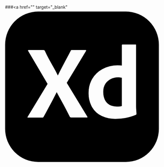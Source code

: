 ###<a href="" target="_blank"<svg role="img" viewBox="0 0 24 24" xmlns="http://www.w3.org/2000/svg"><title>Adobe XD</title><path d="M18.835.3H5.165A5.165 5.165 0 0 0 0 5.465v13.07A5.165 5.165 0 0 0 5.165 23.7h13.67A5.165 5.165 0 0 0 24 18.535V5.465A5.165 5.165 0 0 0 18.835.3zm-6.106 16.491h-2.287c-.16 0-.274-.006-.338-.113-.215-.419-.43-.835-.644-1.248a45.137 45.137 0 0 0-.684-1.264 66.961 66.961 0 0 1-.717-1.305h-.016a52.7 52.7 0 0 1-.668 1.288c-.23.429-.459.856-.684 1.28A54.85 54.85 0 0 1 6 16.693c-.044.097-.119.107-.227.107H3.568c-.043 0-.067.017-.072-.026a.166.166 0 0 1 .024-.113l3.107-5.105L3.6 6.438c-.033-.043-.038-.078-.016-.107a.115.115 0 0 1 .097-.04h2.27a.36.36 0 0 1 .145.024.292.292 0 0 1 .096.089c.193.43.408.859.644 1.288.236.429.475.853.716 1.272.241.419.464.843.668 1.272h.016c.213-.44.43-.869.652-1.288.222-.419.447-.84.676-1.264.231-.425.453-.847.668-1.264a.246.246 0 0 1 .064-.106.239.239 0 0 1 .129-.024h2.109a.093.093 0 0 1 .112.067.093.093 0 0 1-.031.094l.001.004-2.995 4.943 3.204 5.249c.021.037.026.08.016.121-.01.036-.047.012-.112.023zm7.681-.42a8.02 8.02 0 0 1-1.626.483 8.63 8.63 0 0 1-1.547.145 5.006 5.006 0 0 1-2.149-.45 3.421 3.421 0 0 1-1.506-1.361 4.348 4.348 0 0 1-.548-2.278 4.202 4.202 0 0 1 .548-2.109 4.018 4.018 0 0 1 1.595-1.545 5.139 5.139 0 0 1 2.737-.572c.086.005.188.013.306.024V5.536c0-.075.032-.113.097-.113h2.028a.086.086 0 0 1 .097.073.096.096 0 0 1 0 .024v9.517c0 .183.008.381.024.596.016.214.03.407.04.579a.163.163 0 0 1-.096.159zm-2.457-5.812c.09.009.179.025.266.048v4.395a1.634 1.634 0 0 1-.354.064 4.965 4.965 0 0 1-.419.016 2.656 2.656 0 0 1-.83-.129 1.714 1.714 0 0 1-.676-.402 1.973 1.973 0 0 1-.451-.708 2.83 2.83 0 0 1-.169-1.031 2.217 2.217 0 0 1 .33-1.272c.213-.316.504-.571.845-.741.35-.173.736-.262 1.127-.258.111.002.221.007.331.018z"/></svg></a>

<!--
**ensnif060305/ensnif060305** is a ✨ _special_ ✨ repository because its `README.md` (this file) appears on your GitHub profile.

Here are some ideas to get you started:

- 🔭 I’m currently working on ...
- 🌱 I’m currently learning ...
- 👯 I’m looking to collaborate on ...
- 🤔 I’m looking for help with ...
- 💬 Ask me about ...
- 📫 How to reach me: ...
- 😄 Pronouns: ...
- ⚡ Fun fact: ...
-->

